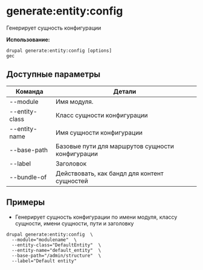 # generate:entity:config
Генерирует сущность конфигурации

**Использование:**
```
drupal generate:entity:config [options]
gec
```

## Доступные параметры
Команда | Детали
-------|-------------
--module | Имя модуля.
--entity-class | Класс сущности конфигурации
--entity-name | Имя сущности конфигурации
--base-path | Базовые пути для маршрутов сущности конфигурации
--label | Заголовок
--bundle-of | Действовать, как бандл для контент сущностей

## Примеры
* Генерирует сущность конфигурации по имени модуля, классу сущности, имени сущности, пути и заголовку
```
drupal generate:entity:config  \
  --module="modulename"  \
  --entity-class="DefaultEntity"  \
  --entity-name="default_entity"  \
  --base-path="/admin/structure"  \
  --label="Default entity"
```
